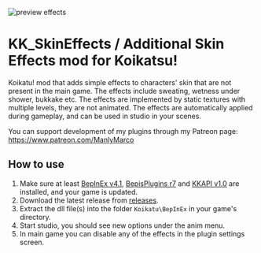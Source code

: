 ![preview effects](https://user-images.githubusercontent.com/39247311/50917637-52220580-143e-11e9-9274-5575496dacdb.png)
# KK_SkinEffects / Additional Skin Effects mod for Koikatsu!
Koikatu! mod that adds simple effects to characters' skin that are not present in the main game. The effects include sweating, wetness under shower, bukkake etc. The effects are implemented by static textures with multiple levels, they are not animated. The effects are automatically applied during gameplay, and can be used in studio in your scenes.

You can support development of my plugins through my Patreon page: https://www.patreon.com/ManlyMarco

## How to use 
1. Make sure at least [BepInEx v4.1](https://github.com/BepInEx/BepInEx), [BepisPlugins r7](https://github.com/bbepis/BepisPlugins) and [KKAPI v1.0](https://github.com/ManlyMarco/KKAPI) are installed, and your game is updated.
2. Download the latest release from [releases](/../../releases).
3. Extract the dll file(s) into the folder `Koikatu\BepInEx` in your game's directory.
4. Start studio, you should see new options under the anim menu.
5. In main game you can disable any of the effects in the plugin settings screen.

